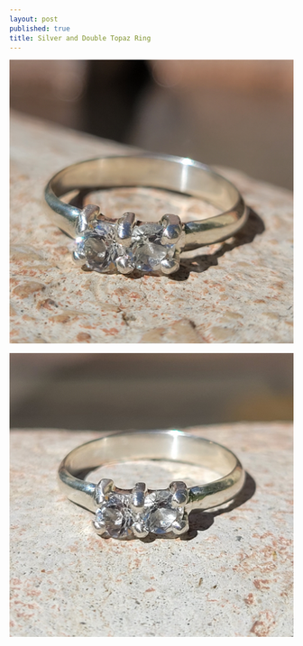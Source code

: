 ```yaml
---
layout: post
published: true
title: Silver and Double Topaz Ring
---
```

![halfround_silver_topaz_6.0-0.jpg](/images/jewelry/rings/halfround_silver_topaz_6.0-0.jpg)
<!--more-->
![halfround_silver_topaz_6.0-1.jpg](/images/jewelry/rings/halfround_silver_topaz_6.0-1.jpg)

